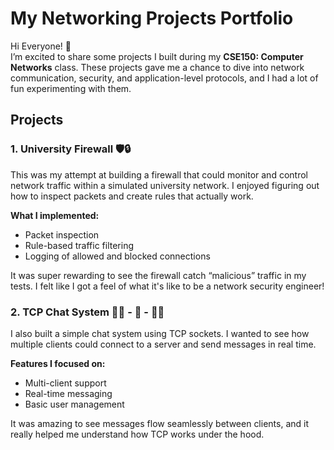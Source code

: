 # My Networking Projects Portfolio

Hi Everyone! 👋  
I’m excited to share some projects I built during my **CSE150: Computer Networks** class. These projects gave me a chance to dive into network communication, security, and application-level protocols, and I had a lot of fun experimenting with them.  

## Projects

### 1. University Firewall 🛡️🔒
This was my attempt at building a firewall that could monitor and control network traffic within a simulated university network. I enjoyed figuring out how to inspect packets and create rules that actually work.  

**What I implemented:**
- Packet inspection
- Rule-based traffic filtering
- Logging of allowed and blocked connections  

It was super rewarding to see the firewall catch “malicious” traffic in my tests. I felt like I got a feel of what it's like to be a network security engineer!  

### 2. TCP Chat System 👩‍💻 - 🛜 - 👨‍💻
I also built a simple chat system using TCP sockets. I wanted to see how multiple clients could connect to a server and send messages in real time.  

**Features I focused on:**
- Multi-client support
- Real-time messaging
- Basic user management  

It was amazing to see messages flow seamlessly between clients, and it really helped me understand how TCP works under the hood.
